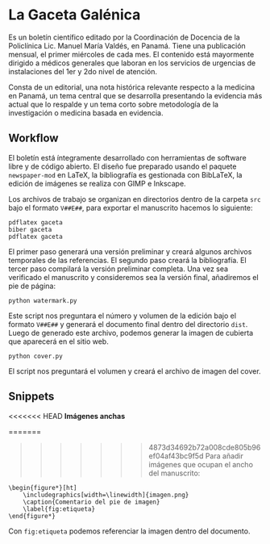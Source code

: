 # La Gaceta Galénica

Es un boletín científico editado por la Coordinación de Docencia de la
Policlínica Lic. Manuel María Valdés, en Panamá. Tiene una publicación mensual,
el primer miércoles de cada mes. El contenido está mayormente dirigido a
médicos generales que laboran en los servicios de urgencias de instalaciones
del 1er y 2do nivel de atención.

Consta de un editorial, una nota histórica relevante respecto a la medicina en
Panamá, un tema central que se desarrolla presentando la evidencia más actual
que lo respalde y un tema corto sobre metodología de la investigación o
medicina basada en evidencia.

## Workflow

El boletín está íntegramente desarrollado con herramientas de software libre y
de código abierto. El diseño fue preparado usando el paquete `newspaper-mod`
en LaTeX, la bibliografía es gestionada con BibLaTeX, la edición de imágenes
se realiza con GIMP e Inkscape.

Los archivos de trabajo se organizan en directorios dentro de la carpeta `src`
bajo el formato `V##E##`, para exportar el manuscrito hacemos lo siguiente:

    pdflatex gaceta
    biber gaceta
    pdflatex gaceta

El primer paso generará una versión preliminar y creará algunos archivos
temporales de las referencias. El segundo paso creará la bibliografía. El
tercer paso compilará la versión preliminar completa. Una vez sea verificado
el manuscrito y consideremos sea la versión final, añadiremos el pie de página:

    python watermark.py

Este script nos preguntara el número y volumen de la edición bajo el formato
`V##E##` y generará el documento final dentro del directorio `dist`. Luego de
generado este archivo, podemos generar la imagen de cubierta que aparecerá en
el sitio web.

    python cover.py

El script nos preguntará el volumen y creará el archivo de imagen del cover.

## Snippets

<<<<<<< HEAD
**Imágenes anchas**

=======
>>>>>>> 4873d34692b72a008cde805b96ef04af43bc9f5d
Para añadir imágenes que ocupan el ancho del manuscrito:

    \begin{figure*}[ht]
        \includegraphics[width=\linewidth]{imagen.png}
        \caption{Comentario del pie de imagen}
        \label{fig:etiqueta}
    \end{figure*}

Con `fig:etiqueta` podemos referenciar la imagen dentro del documento.
